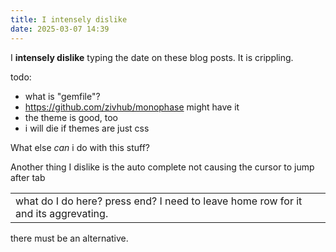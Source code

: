 ```yaml
---
title: I intensely dislike
date: 2025-03-07 14:39
---
```

  I **intensely dislike** typing the date on these blog posts.  It is crippling.  

  todo:
  - what is "gemfile"?
  - https://github.com/zivhub/monophase might have it
  - the theme is good, too
  - i will die if themes are just css

What else *can* i do with this stuff?  

Another thing I dislike is the auto complete not causing the cursor to jump after tab

<table><tr><td>what do I do here? press end?  I need to leave home row for it and its aggrevating.</td></tr></table>

there must be an alternative.  
